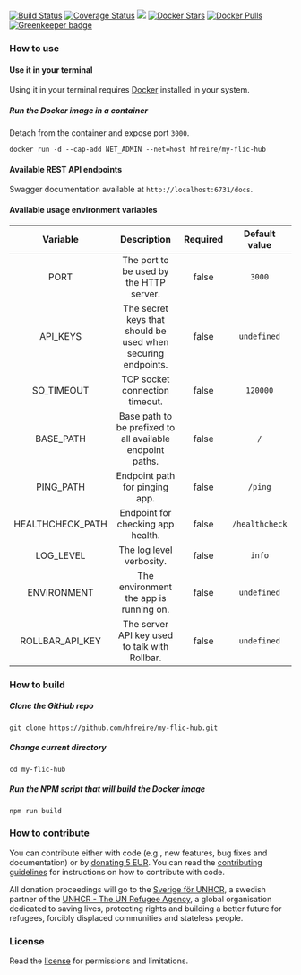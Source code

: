 #

[![Build Status](https://travis-ci.org/hfreire/my-flic-hub.svg?branch=master)](https://travis-ci.org/hfreire/my-flic-hub)
[![Coverage Status](https://coveralls.io/repos/github/hfreire/my-flic-hub/badge.svg?branch=master)](https://coveralls.io/github/hfreire/my-flic-hub?branch=master)
[![](https://img.shields.io/github/release/hfreire/my-flic-hub.svg)](https://github.com/hfreire/my-flic-hub/releases)
[![Docker Stars](https://img.shields.io/docker/stars/hfreire/my-flic-hub.svg)](https://hub.docker.com/r/hfreire/my-flic-hub/)
[![Docker Pulls](https://img.shields.io/docker/pulls/hfreire/my-flic-hub.svg)](https://hub.docker.com/r/hfreire/my-flic-hub/) [![Greenkeeper badge](https://badges.greenkeeper.io/hfreire/my-flic-hub.svg)](https://greenkeeper.io/)

### How to use

#### Use it in your terminal
Using it in your terminal requires [Docker](https://www.docker.com) installed in your system.

##### Run the Docker image in a container 
Detach from the container and expose port `3000`.
```
docker run -d --cap-add NET_ADMIN --net=host hfreire/my-flic-hub
```

#### Available REST API endpoints
Swagger documentation available at `http://localhost:6731/docs`.

#### Available usage environment variables
Variable | Description | Required | Default value
:---:|:---:|:---:|:---:
PORT | The port to be used by the HTTP server. | false | `3000`
API_KEYS | The secret keys that should be used when securing endpoints. | false | `undefined`
SO_TIMEOUT | TCP socket connection timeout. | false | `120000`
BASE_PATH | Base path to be prefixed to all available endpoint paths. | false | `/`
PING_PATH | Endpoint path for pinging app. | false | `/ping`
HEALTHCHECK_PATH | Endpoint for checking app health. | false | `/healthcheck`
LOG_LEVEL | The log level verbosity. | false | `info`
ENVIRONMENT | The environment the app is running on. | false | `undefined`
ROLLBAR_API_KEY | The server API key used to talk with Rollbar. | false | `undefined`

### How to build
##### Clone the GitHub repo
```
git clone https://github.com/hfreire/my-flic-hub.git
```

##### Change current directory
```
cd my-flic-hub
```

##### Run the NPM script that will build the Docker image
```
npm run build
```

### How to contribute
You can contribute either with code (e.g., new features, bug fixes and documentation) or by [donating 5 EUR](https://paypal.me/hfreire/5). You can read the [contributing guidelines](CONTRIBUTING.md) for instructions on how to contribute with code. 

All donation proceedings will go to the [Sverige för UNHCR](https://sverigeforunhcr.se), a swedish partner of the [UNHCR - The UN Refugee Agency](http://www.unhcr.org), a global organisation dedicated to saving lives, protecting rights and building a better future for refugees, forcibly displaced communities and stateless people.

### License
Read the [license](./LICENSE.md) for permissions and limitations.
